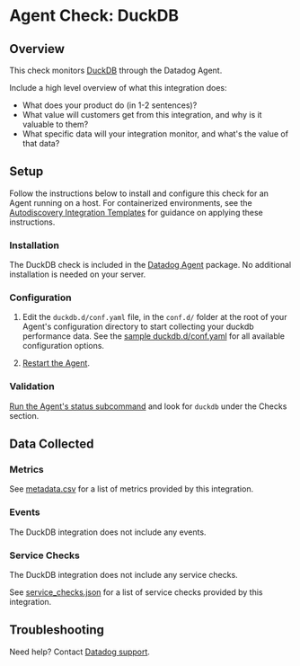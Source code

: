 # Agent Check: DuckDB

## Overview

This check monitors [DuckDB][1] through the Datadog Agent. 

Include a high level overview of what this integration does:
- What does your product do (in 1-2 sentences)?
- What value will customers get from this integration, and why is it valuable to them?
- What specific data will your integration monitor, and what's the value of that data?

## Setup

Follow the instructions below to install and configure this check for an Agent running on a host. For containerized environments, see the [Autodiscovery Integration Templates][3] for guidance on applying these instructions.

### Installation

The DuckDB check is included in the [Datadog Agent][2] package.
No additional installation is needed on your server.

### Configuration

1. Edit the `duckdb.d/conf.yaml` file, in the `conf.d/` folder at the root of your Agent's configuration directory to start collecting your duckdb performance data. See the [sample duckdb.d/conf.yaml][4] for all available configuration options.

2. [Restart the Agent][5].

### Validation

[Run the Agent's status subcommand][6] and look for `duckdb` under the Checks section.

## Data Collected

### Metrics

See [metadata.csv][7] for a list of metrics provided by this integration.

### Events

The DuckDB integration does not include any events.

### Service Checks

The DuckDB integration does not include any service checks.

See [service_checks.json][8] for a list of service checks provided by this integration.

## Troubleshooting

Need help? Contact [Datadog support][9].


[1]: **LINK_TO_INTEGRATION_SITE**
[2]: https://app.datadoghq.com/account/settings/agent/latest
[3]: https://docs.datadoghq.com/agent/kubernetes/integrations/
[4]: https://github.com/DataDog/integrations-core/blob/master/duckdb/datadog_checks/duckdb/data/conf.yaml.example
[5]: https://docs.datadoghq.com/agent/guide/agent-commands/#start-stop-and-restart-the-agent
[6]: https://docs.datadoghq.com/agent/guide/agent-commands/#agent-status-and-information
[7]: https://github.com/DataDog/integrations-core/blob/master/duckdb/metadata.csv
[8]: https://github.com/DataDog/integrations-core/blob/master/duckdb/assets/service_checks.json
[9]: https://docs.datadoghq.com/help/
